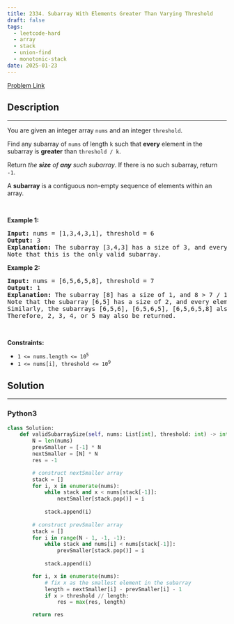 ```yaml
---
title: 2334. Subarray With Elements Greater Than Varying Threshold
draft: false
tags: 
  - leetcode-hard
  - array
  - stack
  - union-find
  - monotonic-stack
date: 2025-01-23
---
```


[Problem Link](https://leetcode.com/problems/subarray-with-elements-greater-than-varying-threshold/)

## Description

---
<p>You are given an integer array <code>nums</code> and an integer <code>threshold</code>.</p>

<p>Find any subarray of <code>nums</code> of length <code>k</code> such that <strong>every</strong> element in the subarray is <strong>greater</strong> than <code>threshold / k</code>.</p>

<p>Return<em> the <strong>size</strong> of <strong>any</strong> such subarray</em>. If there is no such subarray, return <code>-1</code>.</p>

<p>A <strong>subarray</strong> is a contiguous non-empty sequence of elements within an array.</p>

<p>&nbsp;</p>
<p><strong class="example">Example 1:</strong></p>

<pre>
<strong>Input:</strong> nums = [1,3,4,3,1], threshold = 6
<strong>Output:</strong> 3
<strong>Explanation:</strong> The subarray [3,4,3] has a size of 3, and every element is greater than 6 / 3 = 2.
Note that this is the only valid subarray.
</pre>

<p><strong class="example">Example 2:</strong></p>

<pre>
<strong>Input:</strong> nums = [6,5,6,5,8], threshold = 7
<strong>Output:</strong> 1
<strong>Explanation:</strong> The subarray [8] has a size of 1, and 8 &gt; 7 / 1 = 7. So 1 is returned.
Note that the subarray [6,5] has a size of 2, and every element is greater than 7 / 2 = 3.5. 
Similarly, the subarrays [6,5,6], [6,5,6,5], [6,5,6,5,8] also satisfy the given conditions.
Therefore, 2, 3, 4, or 5 may also be returned.</pre>

<p>&nbsp;</p>
<p><strong>Constraints:</strong></p>

<ul>
	<li><code>1 &lt;= nums.length &lt;= 10<sup>5</sup></code></li>
	<li><code>1 &lt;= nums[i], threshold &lt;= 10<sup>9</sup></code></li>
</ul>


## Solution

---
### Python3
``` py title='subarray-with-elements-greater-than-varying-threshold'
class Solution:
    def validSubarraySize(self, nums: List[int], threshold: int) -> int:
        N = len(nums)
        prevSmaller = [-1] * N
        nextSmaller = [N] * N
        res = -1

        # construct nextSmaller array
        stack = []
        for i, x in enumerate(nums):
            while stack and x < nums[stack[-1]]:
                nextSmaller[stack.pop()] = i
            
            stack.append(i)
        
        # construct prevSmaller array
        stack = []
        for i in range(N - 1, -1, -1):
            while stack and nums[i] < nums[stack[-1]]:
                prevSmaller[stack.pop()] = i
            
            stack.append(i)

        for i, x in enumerate(nums):
            # fix x as the smallest element in the subarray
            length = nextSmaller[i] - prevSmaller[i] - 1
            if x > threshold // length:
                res = max(res, length)

        return res
```

